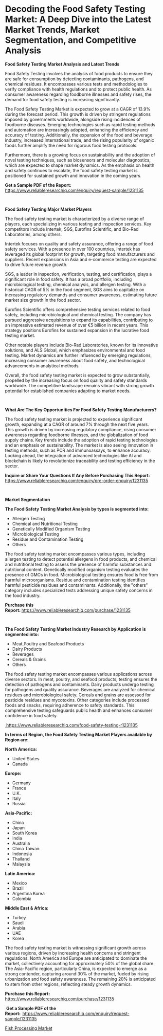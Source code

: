 <p><h1>Decoding the Food Safety Testing Market: A Deep Dive into the Latest Market Trends, Market Segmentation, and Competitive Analysis</h1></p><p><strong>Food Safety Testing Market Analysis and Latest Trends</strong></p>
<p><p>Food Safety Testing involves the analysis of food products to ensure they are safe for consumption by detecting contaminants, pathogens, and chemical residues. It encompasses various tests and methodologies to verify compliance with health regulations and to protect public health. As consumer awareness regarding foodborne illnesses and safety rises, the demand for food safety testing is increasing significantly.</p><p>The Food Safety Testing Market is expected to grow at a CAGR of 13.9% during the forecast period. This growth is driven by stringent regulations imposed by governments worldwide, alongside rising incidences of foodborne diseases. Emerging technologies such as rapid testing methods and automation are increasingly adopted, enhancing the efficiency and accuracy of testing. Additionally, the expansion of the food and beverage industry, increased international trade, and the rising popularity of organic foods further amplify the need for rigorous food testing protocols.</p><p>Furthermore, there is a growing focus on sustainability and the adoption of novel testing techniques, such as biosensors and molecular diagnostics, which are expected to shape market dynamics. As the emphasis on health and safety continues to escalate, the food safety testing market is positioned for sustained growth and innovation in the coming years.</p></p>
<p><strong>Get a Sample PDF of the Report:&nbsp;</strong> <a href="https://www.reliableresearchiq.com/enquiry/request-sample/1231135?utm_campaign=2758&utm_medium=2&utm_source=Github&utm_content=ia&utm_term=07042025&utm_id=food-safety-testing">https://www.reliableresearchiq.com/enquiry/request-sample/1231135</a></p>
<p>&nbsp;</p>
<p><strong>Food Safety Testing Major Market Players</strong></p>
<p><p>The food safety testing market is characterized by a diverse range of players, each specializing in various testing and inspection services. Key competitors include Intertek, SGS, Eurofins Scientific, and Bio-Rad Laboratories, among others.</p><p>Intertek focuses on quality and safety assurance, offering a range of food safety services. With a presence in over 100 countries, Intertek has leveraged its global footprint for growth, targeting food manufacturers and suppliers. Recent expansions in Asia and e-commerce testing are expected to drive future revenue growth.</p><p>SGS, a leader in inspection, verification, testing, and certification, plays a significant role in food safety. It has a broad portfolio, including microbiological testing, chemical analysis, and allergen testing. With a historical CAGR of 5% in the food segment, SGS aims to capitalize on increasing regulatory demands and consumer awareness, estimating future market size growth in the food sector.</p><p>Eurofins Scientific offers comprehensive testing services related to food safety, including microbiological and chemical testing. The company has pursued aggressive acquisitions to expand its capabilities, contributing to an impressive estimated revenue of over €5 billion in recent years. This strategy positions Eurofins for sustained expansion in the lucrative food testing market.</p><p>Other notable players include Bio-Rad Laboratories, known for its innovative solutions, and ALS Global, which emphasizes environmental and food testing. Market dynamics are further influenced by emerging regulations, increasing consumer awareness about food safety, and technological advancements in analytical methods.</p><p>Overall, the food safety testing market is expected to grow substantially, propelled by the increasing focus on food quality and safety standards worldwide. The competitive landscape remains vibrant with strong growth potential for established companies adapting to market needs.</p></p>
<p>&nbsp;</p>
<p><strong>What Are The Key Opportunities For Food Safety Testing Manufacturers?</strong></p>
<p><p>The food safety testing market is projected to experience significant growth, expanding at a CAGR of around 7% through the next five years. This growth is driven by increasing regulatory compliance, rising consumer awareness regarding foodborne illnesses, and the globalization of food supply chains. Key trends include the adoption of rapid testing technologies and an emphasis on sustainability. The market is also seeing innovation in testing methods, such as PCR and immunoassays, to enhance accuracy. Looking ahead, the integration of advanced technologies like AI and blockchain is likely to revolutionize traceability and testing efficiency in the sector.</p></p>
<p><strong>Inquire or Share Your Questions If Any Before Purchasing This Report:</strong> <a href="https://www.reliableresearchiq.com/enquiry/pre-order-enquiry/1231135?utm_campaign=2758&utm_medium=2&utm_source=Github&utm_content=ia&utm_term=07042025&utm_id=food-safety-testing">https://www.reliableresearchiq.com/enquiry/pre-order-enquiry/1231135</a></p>
<p>&nbsp;</p>
<p><strong>Market Segmentation</strong></p>
<p><strong>The Food Safety Testing Market Analysis by types is segmented into:</strong></p>
<p><ul><li>Allergen Testing</li><li>Chemical and Nutritional Testing</li><li>Genetically Modified Organism Testing</li><li>Microbiological Testing</li><li>Residue and Contamination Testing</li><li>Others</li></ul></p>
<p><p>The food safety testing market encompasses various types, including allergen testing to detect potential allergens in food products, and chemical and nutritional testing to assess the presence of harmful substances and nutritional content. Genetically modified organism testing evaluates the presence of GMOs in food. Microbiological testing ensures food is free from harmful microorganisms. Residue and contamination testing identifies harmful pesticide residues and contaminants. Additionally, the "others" category includes specialized tests addressing unique safety concerns in the food industry.</p></p>
<p><strong>Purchase this Report:&nbsp;</strong><a href="https://www.reliableresearchiq.com/purchase/1231135?utm_campaign=2758&utm_medium=2&utm_source=Github&utm_content=ia&utm_term=07042025&utm_id=food-safety-testing">https://www.reliableresearchiq.com/purchase/1231135</a></p>
<p>&nbsp;</p>
<p><strong>The Food Safety Testing Market Industry Research by Application is segmented into:</strong></p>
<p><ul><li>Meat,Poultry and Seafood Products</li><li>Dairy Products</li><li>Beverages</li><li>Cereals & Grains</li><li>Others</li></ul></p>
<p><p>The food safety testing market encompasses various applications across diverse sectors. In meat, poultry, and seafood products, testing ensures the detection of pathogens and contaminants. Dairy products undergo testing for pathogens and quality assurance. Beverages are analyzed for chemical residues and microbiological safety. Cereals and grains are assessed for pesticide residues and mycotoxins. Other categories include processed foods and snacks, requiring adherence to safety standards. This comprehensive testing safeguards public health and enhances consumer confidence in food safety.</p></p>
<p><a href="https://www.reliableresearchiq.com/food-safety-testing-r1231135?utm_campaign=2758&utm_medium=2&utm_source=Github&utm_content=ia&utm_term=07042025&utm_id=food-safety-testing">&nbsp;https://www.reliableresearchiq.com/food-safety-testing-r1231135</a></p>
<p><strong>In terms of Region, the Food Safety Testing Market Players available by Region are:</strong></p>
<p>
    <p> <strong> North America: </strong>
        <ul>
            <li>United States</li>
            <li>Canada</li>
        </ul>
        </p> 
    <p> <strong> Europe: </strong>
        <ul>
            <li>Germany</li>
            <li>France</li>
            <li>U.K.</li>
            <li>Italy</li>
            <li>Russia</li>
        </ul>
        </p> 
    <p> <strong> Asia-Pacific: </strong>
        <ul>
            <li>China</li>
            <li>Japan</li>
            <li>South Korea</li>
            <li>India</li>
            <li>Australia</li>
            <li>China Taiwan</li>
            <li>Indonesia</li>
            <li>Thailand</li>
            <li>Malaysia</li>
        </ul>
        </p> 
    <p> <strong> Latin America: </strong>
        <ul>
            <li>Mexico</li>
            <li>Brazil</li>
            <li>Argentina Korea</li>
            <li>Colombia</li>
        </ul>
        </p> 
    <p> <strong> Middle East & Africa: </strong>
        <ul>
            <li>Turkey</li>
            <li>Saudi</li>
            <li>Arabia</li>
            <li>UAE</li>
            <li>Korea</li>
        </ul>
    </p>
    </p>
<p><p>The food safety testing market is witnessing significant growth across various regions, driven by increasing health concerns and stringent regulations. North America and Europe are anticipated to dominate the market, collectively accounting for approximately 50% of the global share. The Asia-Pacific region, particularly China, is expected to emerge as a strong contender, capturing around 30% of the market, fueled by rising urbanization and food safety awareness. The remaining 20% is anticipated to stem from other regions, reflecting steady growth dynamics.</p></p>
<p><strong>Purchase this Report: </strong><a href="https://www.reliableresearchiq.com/purchase/1231135?utm_campaign=2758&utm_medium=2&utm_source=Github&utm_content=ia&utm_term=07042025&utm_id=food-safety-testing">https://www.reliableresearchiq.com/purchase/1231135</a></p>
<p>&nbsp;<strong>Get a Sample PDF of the Report:&nbsp;&nbsp;</strong><a href="https://www.reliableresearchiq.com/enquiry/request-sample/1231135?utm_campaign=2758&utm_medium=2&utm_source=Github&utm_content=ia&utm_term=07042025&utm_id=food-safety-testing">https://www.reliableresearchiq.com/enquiry/request-sample/1231135</a></p>
<p><strong></strong></p>
<p><p><a href="https://github.com/iroldilom/Market-Research-Report-List-1/blob/main/fish-processing-market.md?utm_campaign=2758&utm_medium=2&utm_source=Github&utm_content=ia&utm_term=07042025&utm_id=food-safety-testing">Fish Processing Market</a></p></p>
